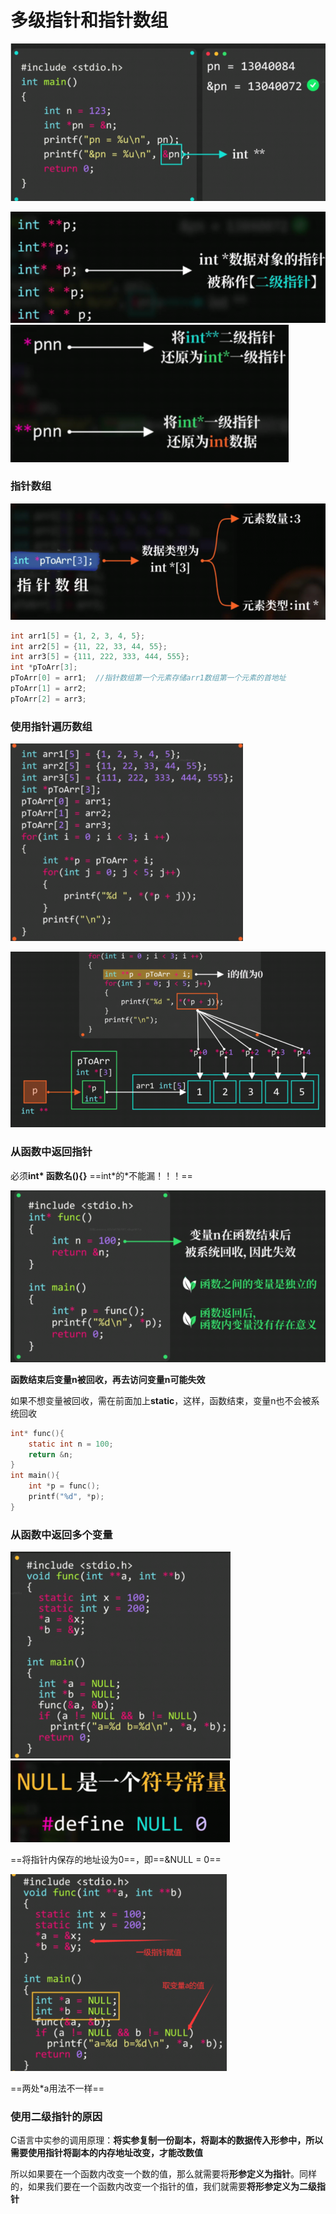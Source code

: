 # 多级指针和指针数组

![image-20221208201638474](images/image-20221208201638474.png)

<img src="images/image-20221208201644356.png" alt="image-20221208201644356" style="zoom:80%;" />

<img src="images/image-20221208201656660.png" alt="image-20221208201656660" style="zoom:80%;" />

### 指针数组

<img src="images/image-20221208201703485.png" alt="image-20221208201703485" style="zoom:80%;" />

```c
int arr1[5] = {1, 2, 3, 4, 5};
int arr2[5] = {11, 22, 33, 44, 55};
int arr3[5] = {111, 222, 333, 444, 555};
int *pToArr[3];
pToArr[0] = arr1;  //指针数组第一个元素存储arr1数组第一个元素的首地址
pToArr[1] = arr2;
pToArr[2] = arr3;
```

### 使用指针遍历数组

<img src="images/image-20221208201710123.png" alt="image-20221208201710123" style="zoom:67%;" />

![image-20221208201718485](images/image-20221208201718485.png)

### 从函数中返回指针

必须**int* 函数名(){}**  ==int*的\*不能漏！！！==

<img src="images/image-20221208201724766.png" alt="image-20221208201724766" style="zoom:80%;" />

**函数结束后变量n被回收，再去访问变量n可能失效**

如果不想变量被回收，需在前面加上**static**，这样，函数结束，变量n也不会被系统回收

```c
int* func(){
    static int n = 100;
    return &n;
}
int main(){
    int *p = func();
    printf("%d", *p);
}
```

### 从函数中返回多个变量

<img src="images/image-20221208201732952.png" alt="image-20221208201732952" style="zoom:67%;" />

<img src="images/image-20221208201742323.png" alt="image-20221208201742323" style="zoom:67%;" />

==将指针内保存的地址设为0==，即==&NULL = 0==

<img src="images/image-20221208201750685.png" alt="image-20221208201750685" style="zoom:67%;" />

==两处*a用法不一样==

### 使用二级指针的原因

C语言中实参的调用原理：**将实参复制一份副本，将副本的数据传入形参中，所以需要使用指针将副本的内存地址改变，才能改数值**

所以如果要在一个函数内改变一个数的值，那么就需要将**形参定义为指针**。同样的，如果我们要在一个函数内改变一个指针的值，我们就需要**将形参定义为二级指针**
